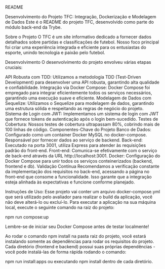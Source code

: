 README


Desenvolvimento do Projeto TFC: Integração, Dockerização e Modelagem de Dados
Este é o README do projeto TFC, desenvolvido como parte do módulo back-end da Trybe.

Sobre o Projeto
O TFC é um site informativo dedicado a fornecer dados detalhados sobre partidas e classificações de futebol. Nosso foco principal foi criar uma experiência integrada e eficiente para os entusiastas do esporte, unindo tecnologia e paixão pelo futebol.

Desenvolvimento
O desenvolvimento do projeto envolveu várias etapas cruciais:

API Robusta com TDD: Utilizamos a metodologia TDD (Test-Driven Development) para desenvolver uma API robusta, garantindo alta qualidade e confiabilidade.
Integração via Docker Compose: Docker Compose foi empregado para integrar eficientemente todos os serviços necessários, garantindo uma execução suave e eficiente.
Modelagem de Dados com Sequelize: Utilizamos o Sequelize para modelagem de dados, garantindo uma estrutura sólida e respeitando as regras de negócio do projeto.
Sistema de Login com JWT: Implementamos um sistema de login com JWT que fornece tokens de autenticação após o login bem-sucedido.
Testes de Cobertura: Nossos testes de cobertura ultrapassam 80%, cobrindo mais de 100 linhas de código.
Componentes-Chave do Projeto
Banco de Dados: Configurado como um container Docker MySQL no docker-compose. Responsável por fornecer dados ao serviço de backend.
Back-end: Executado na porta 3001, utiliza Express para atender às requisições padrão do front-end.
Front-end: Comunica-se efetivamente com o serviço de back-end através da URL http://localhost:3001.
Docker: Configuração do Docker Compose para unir todos os serviços conteinerizados (backend, frontend e db).
Validação Contínua
Recomendamos a verificação constante da implementação dos requisitos no back-end, acessando a página no front-end que consome a funcionalidade. Isso garante que a integração esteja alinhada às expectativas e funcione conforme planejado.

Instruções de Uso:
Esse projeto vai conter um arquivo docker-compose.yml que será utilizado pelo avaliador para realizar o build da aplicação, você não deve alterá-lo ou excluí-lo. Para executar a aplicação na sua máquina local, execute o seguinte comando na raiz do projeto:

npm run compose:up

Lembre-se de iniciar seu Docker Compose antes de testar localmente!

Ao rodar o comando npm install na pasta raiz do projeto, você estará instalando somente as dependências para rodar os requisitos do projeto. Cada diretório (frontend e backend) possui suas próprias dependências - você pode instalá-las de forma rápida rodando o comando:

npm run install:apps
ou executando npm install dentro de cada diretório.
